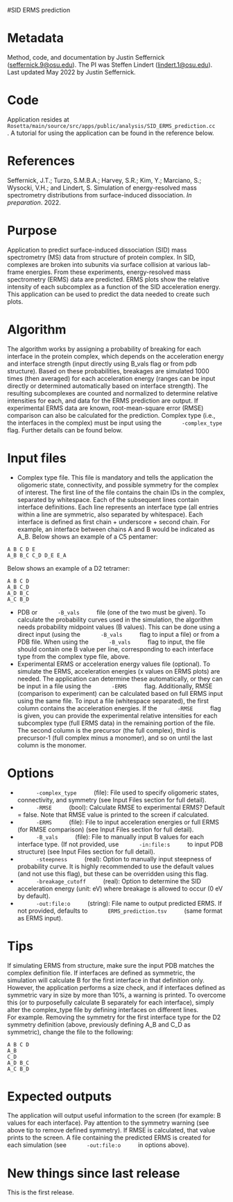 #SID ERMS prediction

Metadata
========
Method, code, and documentation by Justin Seffernick (seffernick.9@osu.edu).
The PI was Steffen Lindert (lindert.1@osu.edu).
Last updated May 2022 by Justin Seffernick. 

Code
=============
Application resides at `       Rosetta/main/source/src/apps/public/analysis/SID_ERMS_prediction.cc      `.
A tutorial for using the application can be found in the reference below.

References
==========
Seffernick, J.T.; Turzo, S.M.B.A.; Harvey, S.R.; Kim, Y.; Marciano, S.; Wysocki, V.H.; and Lindert, S. Simulation of energy-resolved mass spectrometry distributions from surface-induced dissociation. *In preparation*. 2022.


Purpose
==========
Application to predict surface-induced dissociation (SID) mass spectrometry (MS) data from structure of protein complex. In SID, complexes are broken into subunits via surface collision at various lab-frame energies. From these experiments, energy-resolved mass spectrometry (ERMS) data are predicted. ERMS plots show the relative intensity of each subcomplex as a function of the SID acceleration energy. This application can be used to predict the data needed to create such plots.

Algorithm
==========
The algorithm works by assigning a probability of breaking for each interface in the protein complex, which depends on the acceleration energy and interface strength (input directly using B_vals flag or from pdb structure). Based on these probabilities, breakages are simulated 1000 times (then averaged) for each acceleration energy (ranges can be input directly or determined automatically based on interface strength). The resulting subcomplexes are counted and normalized to determine relative intensities for each, and data for the ERMS prediction are output. If experimental ERMS data are known, root-mean-square error (RMSE) comparison can also be calculated for the prediction. Complex type (i.e., the interfaces in the complex) must be input using the `       -complex_type      ` flag. Further details can be found below.

Input files
==========
-   Complex type file. This file is mandatory and tells the application the oligomeric state, connectivity, and possible symmetry for the complex of interest. The first line of the file contains the chain IDs in the complex, separated by whitespace. Each of the subsequent lines contain interface definitions. Each line represents an interface type (all entries within a line are symmetric, also separated by whitespace). Each interface is defined as first chain + underscore + second chain. For example, an interface between chains A and B would be indicated as A_B. 
Below shows an example of a C5 pentamer:
```
A B C D E
A_B B_C C_D D_E E_A
```
Below shows an example of a D2 tetramer:
```
A B C D
A_B C_D
A_D B_C
A_C B_D 
```
-   PDB or `       -B_vals      ` file (one of the two must be given). To calculate the probability curves used in the simulation, the algorithm needs probability midpoint values (B values). This can be done using a direct input (using the `       -B_vals      ` flag to input a file) or from a PDB file. When using the `       -B_vals      ` flag to input, the file should contain one B value per line, corresponding to each interface type from the complex type file, above.
-   Experimental ERMS or acceleration energy values file (optional). To simulate the ERMS, acceleration energies (x values on ERMS plots) are needed. The application can determine these automatically, or they can be input in a file using the `       -ERMS      ` flag. Additionally, RMSE (comparison to experiment) can be calculated based on full ERMS input using the same file. To input a file (whitespace separated), the first column contains the acceleration energies. If the `       -RMSE      ` flag is given, you can provide the experimental relative intensities for each subcomplex type (full ERMS data) in the remaining portion of the file. The second column is the precursor (the full complex), third is precursor-1 (full complex minus a monomer), and so on until the last column is the monomer.

Options
==========
-   `       -complex_type      ` (file): File used to specify oligomeric states, connectivity, and symmetry (see Input Files section for full detail).
-   `       -RMSE      ` (bool): Calculate RMSE to experimental ERMS? Default = false. Note that RMSE value is printed to the screen if calculated.
-   `       -ERMS      ` (file): File to input acceleration energies or full ERMS (for RMSE comparison) (see Input Files section for full detail).
-   `       -B_vals      ` (file): File to manually input B values for each interface type. (If not provided, use `       -in:file:s      ` to input PDB structure) (see Input Files section for full detail).
-   `       -steepness      ` (real): Option to manually input steepness of probability curve. It is highly recommended to use the default values (and not use this flag), but these can be overridden using this flag.
-   `       -breakage_cutoff      ` (real): Option to determine the SID acceleration energy (unit: eV) where breakage is allowed to occur (0 eV by default).
-   `       -out:file:o      ` (string): File name to output predicted ERMS. If not provided, defaults to `       ERMS_prediction.tsv      ` (same format as ERMS input).

Tips
==========
If simulating ERMS from structure, make sure the input PDB matches the complex definition file. If interfaces are defined as symmetric, the simulation will calculate B for the first interface in that definition only. However, the application performs a size check, and if interfaces defined as symmetric vary in size by more than 10%, a warning is printed. To overcome this (or to purposefully calculate B separately for each interface), simply alter the complex_type file by defining interfaces on different lines.  
For example. Removing the symmetry for the first interface type for the D2 symmetry definition (above, previously defining A_B and C_D as symmetric), change the file to the following:
```
A B C D
A_B 
C_D
A_D B_C
A_C B_D 
```

Expected outputs
==========
The application will output useful information to the screen (for example: B values for each interface). Pay attention to the symmetry warning (see above tip to remove defined symmetry). If RMSE is calculated, that value prints to the screen. A file containing the predicted ERMS is created for each simulation (see `       -out:file:o      ` in options above).

New things since last release
==========
This is the first release.